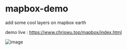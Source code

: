 # mapbox-demo
add some cool layers on mapbox earth


demo live : https://www.chriswu.top/mapbox/index.html


![image](https://github.com/yinweinidongle/mapbox-demo/assets/18652091/fdce4357-4890-4109-a7bd-3c88ce572a91)
